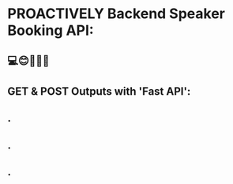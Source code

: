 # PROACTIVELY Backend Speaker Booking API: 
## 💻😊👨‍💻🚀
## GET & POST Outputs with 'Fast API':
## .
## .
## .
